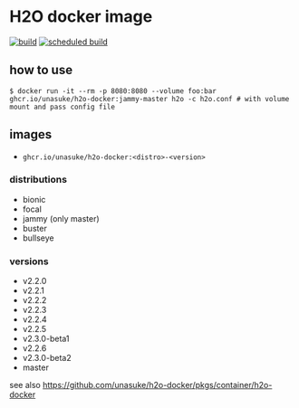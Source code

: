 # H2O docker image
[![build](https://github.com/unasuke/h2o-docker/actions/workflows/build.yml/badge.svg?branch=main)](https://github.com/unasuke/h2o-docker/actions/workflows/build.yml)
[![scheduled build](https://github.com/unasuke/h2o-docker/actions/workflows/scheduled.yml/badge.svg?branch=main)](https://github.com/unasuke/h2o-docker/actions/workflows/scheduled.yml)

## how to use
```shell
$ docker run -it --rm -p 8080:8080 --volume foo:bar ghcr.io/unasuke/h2o-docker:jammy-master h2o -c h2o.conf # with volume mount and pass config file
```

## images
- `ghcr.io/unasuke/h2o-docker:<distro>-<version>`

### distributions
- bionic
- focal
- jammy (only master)
- buster
- bullseye

### versions
- v2.2.0
- v2.2.1
- v2.2.2
- v2.2.3
- v2.2.4
- v2.2.5
- v2.3.0-beta1
- v2.2.6
- v2.3.0-beta2
- master

see also <https://github.com/unasuke/h2o-docker/pkgs/container/h2o-docker>

